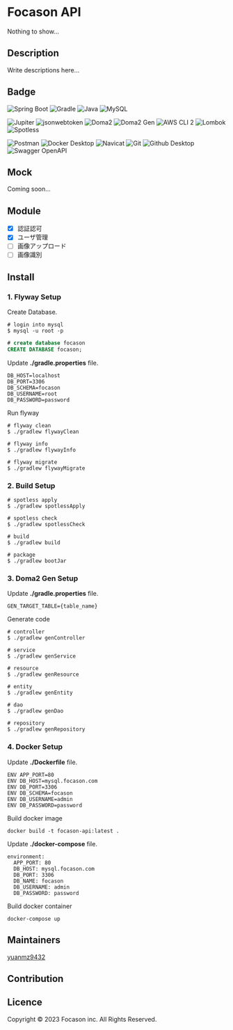 # Focason API

Nothing to show...

## Description

Write descriptions here...

## Badge
![Spring Boot](https://img.shields.io/badge/Spring%20Boot-v2.7.6-brightgreen)
![Gradle](https://img.shields.io/badge/Gradle-v6.9.1-lightgrey)
![Java](https://img.shields.io/badge/Amazon%20Corretto%20Java-11-orange)
![MySQL](https://img.shields.io/badge/MySQL-v5.7.x-blue)

![Jupiter](https://img.shields.io/badge/Jupiter-v5.9.1-%230057b7)
![jsonwebtoken](https://img.shields.io/badge/jsonwebtoken-v0.9.1-brightgreen)
![Doma2](https://img.shields.io/badge/Doma2-v2.53.0-blue)
![Doma2 Gen](https://img.shields.io/badge/Doma2%20Gen-v2.28.0-blue)
![AWS CLI 2](https://img.shields.io/badge/AWS%20CLI%20-2-orange)
![Lombok](https://img.shields.io/badge/Lombok-v1.18.24-red)
![Spotless](https://img.shields.io/badge/spotless-v5.16.0-orange)

![Postman](https://img.shields.io/badge/Postman-v10.6.7-orange)
![Docker Desktop](https://img.shields.io/badge/Docker%20Desktop-v19.03.8-blue)
![Navicat](https://img.shields.io/badge/Navicat-16-yellow)
![Git](https://img.shields.io/badge/Git-v2.39.0-orange)
![Github Desktop](https://img.shields.io/badge/Github%20Desktop-v3.1.3-purple)
![Swagger OpenAPI](https://img.shields.io/badge/Swagger%20OpenAPI-v3.0.3-%2338b832)

## Mock

Coming soon...

## Module

- [x] 認証認可
- [x] ユーザ管理
- [ ] 画像アップロード
- [ ] 画像識別

## Install

### 1. Flyway Setup

Create Database.
```shell
# login into mysql
$ mysql -u root -p
```
```sql
# create database focason
CREATE DATABASE focason;
```

Update **./gradle.properties** file.
```text
DB_HOST=localhost
DB_PORT=3306
DB_SCHEMA=focason
DB_USERNAME=root
DB_PASSWORD=password
```

Run flyway
```shell
# flyway clean
$ ./gradlew flywayClean
```
```shell
# flyway info
$ ./gradlew flywayInfo
```
```shell
# flyway migrate
$ ./gradlew flywayMigrate
```

### 2. Build Setup
```shell
# spotless apply
$ ./gradlew spotlessApply
```
```shell
# spotless check
$ ./gradlew spotlessCheck
```
```shell
# build
$ ./gradlew build
```
```shell
# package
$ ./gradlew bootJar
```

### 3. Doma2 Gen Setup

Update **./gradle.properties** file.
```text
GEN_TARGET_TABLE={table_name}
```

Generate code
```shell
# controller
$ ./gradlew genController
```
```shell
# service
$ ./gradlew genService
```
```shell
# resource
$ ./gradlew genResource
```
```shell
# entity
$ ./gradlew genEntity
```
```shell
# dao
$ ./gradlew genDao
```
```shell
# repository
$ ./gradlew genRepository
```

### 4. Docker Setup

Update **./Dockerfile** file.
```text
ENV APP_PORT=80
ENV DB_HOST=mysql.focason.com
ENV DB_PORT=3306
ENV DB_SCHEMA=focason
ENV DB_USERNAME=admin
ENV DB_PASSWORD=password
```

Build docker image
```shell
docker build -t focason-api:latest .
```

Update **./docker-compose** file.
```text
environment:
  APP_PORT: 80
  DB_HOST: mysql.focason.com
  DB_PORT: 3306
  DB_NAME: focason
  DB_USERNAME: admin
  DB_PASSWORD: password
```

Build docker container
```shell
docker-compose up
```

## Maintainers

[yuanmz9432](https://github.com/yuanmz9432)
## Contribution

## Licence

Copyright © 2023 Focason inc. All Rights Reserved.
